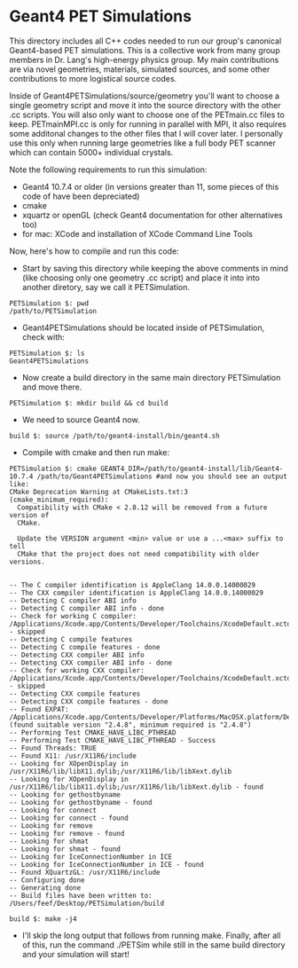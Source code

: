 # Geant4 PET Simulations

This directory includes all C++ codes needed to run our group's canonical Geant4-based PET simulations. This is a collective work from many group members in Dr. Lang's high-energy physics group. My main contributions are via novel geometries, materials, simulated sources, and some other contributions to more logistical source codes.

Inside of Geant4PETSimulations/source/geometry you'll want to choose a single geometry script and move it into the source directory with the other .cc scripts. You will also only want to choose one of the PETmain.cc files to keep. PETmainMPI.cc is only for running in parallel with MPI, it also requires some additonal changes to the other files that I will cover later. I personally use this only when running large geometries like a full body PET scanner which can contain 5000+ individual crystals. 

Note the following requirements to run this simulation:
* Geant4 10.7.4 or older (in versions greater than 11, some pieces of this code of have been depreciated)
* cmake
* xquartz or openGL (check Geant4 documentation for other alternatives too)
* for mac: XCode and installation of XCode Command Line Tools 

Now, here's how to compile and run this code: 

* Start by saving this directory while keeping the above comments in mind (like choosing only one geometry .cc script) and place it into into another diretory, say we call it PETSimulation. 

```
PETSimulation $: pwd 
/path/to/PETSimulation
```
* Geant4PETSimulations should be located inside of PETSimulation, check with: 
```
PETSimulation $: ls 
Geant4PETSimulations
```
* Now create a build directory in the same main directory PETSimulation and move there. 

```
PETSimulation $: mkdir build && cd build 
```
* We need to source Geant4 now.

```
build $: source /path/to/geant4-install/bin/geant4.sh
```
* Compile with cmake and then run make:

```
PETSimulation $: cmake GEANT4_DIR=/path/to/geant4-install/lib/Geant4-10.7.4 /path/to/Geant4PETSimulations #and now you should see an output like:
CMake Deprecation Warning at CMakeLists.txt:3 (cmake_minimum_required):
  Compatibility with CMake < 2.8.12 will be removed from a future version of
  CMake.

  Update the VERSION argument <min> value or use a ...<max> suffix to tell
  CMake that the project does not need compatibility with older versions.


-- The C compiler identification is AppleClang 14.0.0.14000029
-- The CXX compiler identification is AppleClang 14.0.0.14000029
-- Detecting C compiler ABI info
-- Detecting C compiler ABI info - done
-- Check for working C compiler: /Applications/Xcode.app/Contents/Developer/Toolchains/XcodeDefault.xctoolchain/usr/bin/cc - skipped
-- Detecting C compile features
-- Detecting C compile features - done
-- Detecting CXX compiler ABI info
-- Detecting CXX compiler ABI info - done
-- Check for working CXX compiler: /Applications/Xcode.app/Contents/Developer/Toolchains/XcodeDefault.xctoolchain/usr/bin/c++ - skipped
-- Detecting CXX compile features
-- Detecting CXX compile features - done
-- Found EXPAT: /Applications/Xcode.app/Contents/Developer/Platforms/MacOSX.platform/Developer/SDKs/MacOSX13.1.sdk/usr/lib/libexpat.tbd (found suitable version "2.4.8", minimum required is "2.4.8") 
-- Performing Test CMAKE_HAVE_LIBC_PTHREAD
-- Performing Test CMAKE_HAVE_LIBC_PTHREAD - Success
-- Found Threads: TRUE  
-- Found X11: /usr/X11R6/include   
-- Looking for XOpenDisplay in /usr/X11R6/lib/libX11.dylib;/usr/X11R6/lib/libXext.dylib
-- Looking for XOpenDisplay in /usr/X11R6/lib/libX11.dylib;/usr/X11R6/lib/libXext.dylib - found
-- Looking for gethostbyname
-- Looking for gethostbyname - found
-- Looking for connect
-- Looking for connect - found
-- Looking for remove
-- Looking for remove - found
-- Looking for shmat
-- Looking for shmat - found
-- Looking for IceConnectionNumber in ICE
-- Looking for IceConnectionNumber in ICE - found
-- Found XQuartzGL: /usr/X11R6/include  
-- Configuring done
-- Generating done
-- Build files have been written to: /Users/feef/Desktop/PETSimulation/build

build $: make -j4 
```
* I'll skip the long output that follows from running make. Finally, after all of this, run the command ./PETSim while still in the same build directory and your simulation will start!
